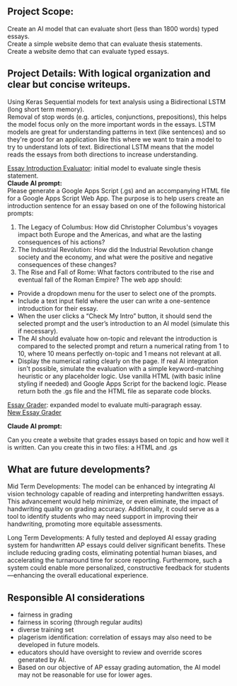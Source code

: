 ## Project Scope: 

Create an AI model that can evaluate short (less than 1800 words) typed essays.  
Create a simple website demo that can evaluate thesis statements.  
Create a website demo that can evaluate typed essays. 

## Project Details: With logical organization and clear but concise writeups.

Using Keras Sequential models for text analysis using a Bidirectional LSTM (long short term memory).  
Removal of stop words (e.g. articles, conjunctions, prepositions), this helps the model focus only on the more important words in the essays. LSTM models are great for understanding patterns in text (like sentences) and so they're good for an application like this where we want to train a model to try to understand lots of text. Bidirectional LSTM means that the model reads the essays from both directions to increase understanding.



[Essay Introduction Evaluator](https://script.google.com/macros/s/AKfycbxRluQljBoN2PC1dW4iDnAkObKuLUhs7R7orDWjLOWQ7Kjl9WJb4yvy1V0dmwD0XWM/exec): initial model to evaluate single thesis statement.  
**Claude AI prompt:**   
Please generate a Google Apps Script (.gs) and an accompanying HTML file for a Google Apps Script Web App. The purpose is to help users create an introduction sentence for an essay based on one of the following historical prompts:
1. The Legacy of Columbus: How did Christopher Columbus's voyages impact both Europe and the Americas, and what are the lasting consequences of his actions?
2. The Industrial Revolution: How did the Industrial Revolution change society and the economy, and what were the positive and negative consequences of these changes?
3. The Rise and Fall of Rome: What factors contributed to the rise and eventual fall of the Roman Empire?
The web app should:
* Provide a dropdown menu for the user to select one of the prompts.
* Include a text input field where the user can write a one-sentence introduction for their essay.
* When the user clicks a “Check My Intro” button, it should send the selected prompt and the user’s introduction to an AI model (simulate this if necessary).
* The AI should evaluate how on-topic and relevant the introduction is compared to the selected prompt and return a numerical rating from 1 to 10, where 10 means perfectly on-topic and 1 means not relevant at all.
* Display the numerical rating clearly on the page.
If real AI integration isn't possible, simulate the evaluation with a simple keyword-matching heuristic or any placeholder logic. Use vanilla HTML (with basic inline styling if needed) and Google Apps Script for the backend logic.
Please return both the .gs file and the HTML file as separate code blocks.

[Essay Grader](https://script.google.com/macros/s/AKfycbzGV3livLefoWqqA5_ESHbr2LCdNVGhEmmOcsFRCfuj_8Xir6s-3nOGmptz_W9oUvQX/exec): expanded model to evaluate multi-paragraph essay.   
[New Essay Grader](https://script.google.com/macros/s/AKfycbxjCzwXN1V3rtfi9Em-WEuevVWTUA6250BULKthNIneI0MTOQw5tYvRKIfU1IeAz95ojw/exec)

**Claude AI prompt:** 

Can you create a website that grades essays based on topic and how well it is written.  Can you create this in two files: a HTML and .gs


## What are future developments?

Mid Term Developments: The model can be enhanced by integrating AI vision technology capable of reading and interpreting handwritten essays. This advancement would help minimize, or even eliminate, the impact of handwriting quality on grading accuracy. Additionally, it could serve as a tool to identify students who may need support in improving their handwriting, promoting more equitable assessments.

Long Term Developments: A fully tested and deployed AI essay grading system for handwritten AP essays could deliver significant benefits. These include reducing grading costs, eliminating potential human biases, and accelerating the turnaround time for score reporting. Furthermore, such a system could enable more personalized, constructive feedback for students—enhancing the overall educational experience.

## Responsible AI considerations

- fairness in grading
- fairness in scoring (through regular audits)
- diverse training set
- plagerism identification: correlation of essays may also need to be developed in future models.
- educators should have oversight to review and override scores generated by AI.
- Based on our objective of AP essay grading automation, the AI model may not be reasonable for use for lower ages. 
